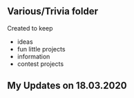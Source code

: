 ## Various/Trivia folder
Created to keep
 - ideas
 - fun little projects
 - information
 - contest projects

## My Updates on 18.03.2020
